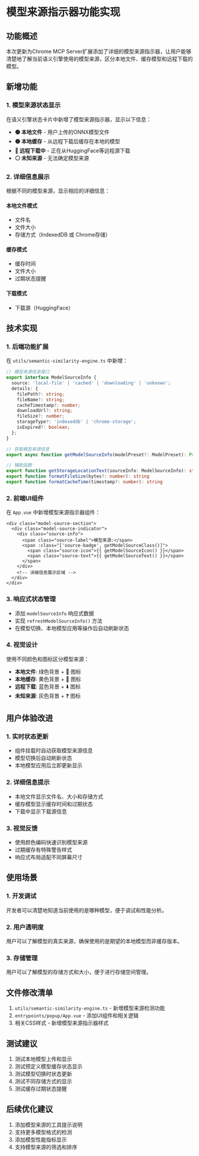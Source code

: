 # 模型来源指示器功能实现

## 功能概述

本次更新为Chrome MCP Server扩展添加了详细的模型来源指示器，让用户能够清楚地了解当前语义引擎使用的模型来源，区分本地文件、缓存模型和远程下载的模型。

## 新增功能

### 1. 模型来源状态显示

在语义引擎状态卡片中新增了模型来源指示器，显示以下信息：

- **🟢 本地文件** - 用户上传的ONNX模型文件
- **🟡 本地缓存** - 从远程下载后缓存在本地的模型  
- **🔵 远程下载中** - 正在从HuggingFace等远程源下载
- **⚪ 未知来源** - 无法确定模型来源

### 2. 详细信息展示

根据不同的模型来源，显示相应的详细信息：

#### 本地文件模式
- 文件名
- 文件大小
- 存储方式（IndexedDB 或 Chrome存储）

#### 缓存模式
- 缓存时间
- 文件大小
- 过期状态提醒

#### 下载模式
- 下载源（HuggingFace）

## 技术实现

### 1. 后端功能扩展

在 `utils/semantic-similarity-engine.ts` 中新增：

```typescript
// 模型来源信息接口
export interface ModelSourceInfo {
  source: 'local-file' | 'cached' | 'downloading' | 'unknown';
  details: {
    filePath?: string;
    fileName?: string;
    cacheTimestamp?: number;
    downloadUrl?: string;
    fileSize?: number;
    storageType?: 'indexeddb' | 'chrome-storage';
    isExpired?: boolean;
  };
}

// 获取模型来源信息
export async function getModelSourceInfo(modelPreset?: ModelPreset): Promise<ModelSourceInfo>

// 辅助函数
export function getStorageLocationText(sourceInfo: ModelSourceInfo): string
export function formatFileSize(bytes?: number): string
export function formatCacheTime(timestamp?: number): string
```

### 2. 前端UI组件

在 `App.vue` 中新增模型来源指示器组件：

```vue
<div class="model-source-section">
  <div class="model-source-indicator">
    <div class="source-info">
      <span class="source-label">模型来源:</span>
      <span :class="['source-badge', getModelSourceClass()]">
        <span class="source-icon">{{ getModelSourceIcon() }}</span>
        <span class="source-text">{{ getModelSourceText() }}</span>
      </span>
    </div>
    <!-- 详细信息展示区域 -->
  </div>
</div>
```

### 3. 响应式状态管理

- 添加 `modelSourceInfo` 响应式数据
- 实现 `refreshModelSourceInfo()` 方法
- 在模型切换、本地模型应用等操作后自动刷新状态

### 4. 视觉设计

使用不同颜色和图标区分模型来源：

- **本地文件**: 绿色背景 + 📁 图标
- **本地缓存**: 黄色背景 + 💾 图标  
- **远程下载**: 蓝色背景 + ⬇️ 图标
- **未知来源**: 灰色背景 + ❓ 图标

## 用户体验改进

### 1. 实时状态更新

- 组件挂载时自动获取模型来源信息
- 模型切换后自动刷新状态
- 本地模型应用后立即更新显示

### 2. 详细信息提示

- 本地文件显示文件名、大小和存储方式
- 缓存模型显示缓存时间和过期状态
- 下载中显示下载源信息

### 3. 视觉反馈

- 使用颜色编码快速识别模型来源
- 过期缓存有特殊警告样式
- 响应式布局适配不同屏幕尺寸

## 使用场景

### 1. 开发调试
开发者可以清楚地知道当前使用的是哪种模型，便于调试和性能分析。

### 2. 用户透明度
用户可以了解模型的真实来源，确保使用的是期望的本地模型而非缓存版本。

### 3. 存储管理
用户可以了解模型的存储方式和大小，便于进行存储空间管理。

## 文件修改清单

1. `utils/semantic-similarity-engine.ts` - 新增模型来源检测功能
2. `entrypoints/popup/App.vue` - 添加UI组件和相关逻辑
3. 相关CSS样式 - 新增模型来源指示器样式

## 测试建议

1. 测试本地模型上传和显示
2. 测试预定义模型缓存状态显示
3. 测试模型切换时状态更新
4. 测试不同存储方式的显示
5. 测试缓存过期状态提醒

## 后续优化建议

1. 添加模型来源的工具提示说明
2. 支持更多模型格式的检测
3. 添加模型性能指标显示
4. 支持模型来源的筛选和排序